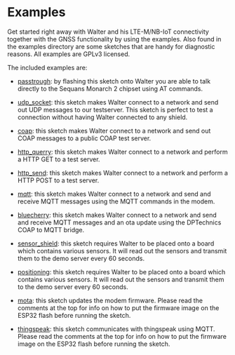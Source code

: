 # Examples

Get started right away with Walter and his LTE-M/NB-IoT connectivity together
with the GNSS functionality by using the examples. Also found in the examples 
directory are some sketches that are handy for diagnostic reasons. All examples
are GPLv3 licensed.

The included examples are:
 - [passtrough](passthrough/): by flashing this sketch onto Walter
   you are able to talk directly to the Sequans Monarch 2 chipset using AT
   commands.

 - [udp_socket](udp_socket/): this sketch makes Walter connect to a network and
   send out UDP messages to our testserver. This sketch is perfect to test a
   connection without having Walter connected to any shield.

 - [coap](coap/): this sketch makes Walter connect to a network and
   send out COAP messages to a public COAP test server.

 - [http_querry](http_querry/): this sketch makes Walter connect to a network and
   perform a HTTP GET to a test server.

 - [http_send](http_send/): this sketch makes Walter connect to a network and
   perform a HTTP POST to a test server.

 - [mqtt](mqtt/): this sketch makes Walter connect to a network and
   send and receive MQTT messages using the MQTT commands in the modem.

 - [bluecherry](bluecherry/): this sketch makes Walter connect to a network and
   send and receive MQTT messages and an ota update using the DPTechnics COAP to MQTT bridge.

 - [sensor_shield](sensor_shield/): this sketch requires Walter to be placed onto
   a board which contains various sensors. It will read out the sensors and
   transmit them to the demo server every 60 seconds.

 - [positioning](positioning/): this sketch requires Walter to be placed onto
   a board which contains various sensors. It will read out the sensors and
   transmit them to the demo server every 60 seconds.

 - [mota](mota/): this sketch updates the modem firmware.
   Please read the comments at the top for info on how to put the
   firmware image on the ESP32 flash before running the sketch.

  - [thingspeak](thingspeak): this sketch communicates with thingspeak using MQTT.
    Please read the comments at the top for info on how to put the
    firmware image on the ESP32 flash before running the sketch.
